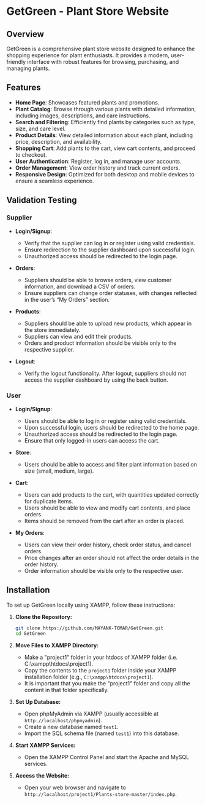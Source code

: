 # GetGreen - Plant Store Website

## Overview

GetGreen is a comprehensive plant store website designed to enhance the shopping experience for plant enthusiasts. It provides a modern, user-friendly interface with robust features for browsing, purchasing, and managing plants.

## Features

- **Home Page**: Showcases featured plants and promotions.
- **Plant Catalog**: Browse through various plants with detailed information, including images, descriptions, and care instructions.
- **Search and Filtering**: Efficiently find plants by categories such as type, size, and care level.
- **Product Details**: View detailed information about each plant, including price, description, and availability.
- **Shopping Cart**: Add plants to the cart, view cart contents, and proceed to checkout.
- **User Authentication**: Register, log in, and manage user accounts.
- **Order Management**: View order history and track current orders.
- **Responsive Design**: Optimized for both desktop and mobile devices to ensure a seamless experience.

## Validation Testing

### Supplier

- **Login/Signup**:
  - Verify that the supplier can log in or register using valid credentials.
  - Ensure redirection to the supplier dashboard upon successful login.
  - Unauthorized access should be redirected to the login page.

- **Orders**:
  - Suppliers should be able to browse orders, view customer information, and download a CSV of orders.
  - Ensure suppliers can change order statuses, with changes reflected in the user’s “My Orders” section.

- **Products**:
  - Suppliers should be able to upload new products, which appear in the store immediately.
  - Suppliers can view and edit their products.
  - Orders and product information should be visible only to the respective supplier.

- **Logout**:
  - Verify the logout functionality. After logout, suppliers should not access the supplier dashboard by using the back button.

### User

- **Login/Signup**:
  - Users should be able to log in or register using valid credentials.
  - Upon successful login, users should be redirected to the home page.
  - Unauthorized access should be redirected to the login page.
  - Ensure that only logged-in users can access the cart.

- **Store**:
  - Users should be able to access and filter plant information based on size (small, medium, large).

- **Cart**:
  - Users can add products to the cart, with quantities updated correctly for duplicate items.
  - Users should be able to view and modify cart contents, and place orders.
  - Items should be removed from the cart after an order is placed.

- **My Orders**:
  - Users can view their order history, check order status, and cancel orders.
  - Price changes after an order should not affect the order details in the order history.
  - Order information should be visible only to the respective user.

## Installation

To set up GetGreen locally using XAMPP, follow these instructions:

1. **Clone the Repository:**

    ```bash
    git clone https://github.com/MAYANK-T0MAR/GetGreen.git
    cd GetGreen
    ```

2. **Move Files to XAMPP Directory:**

    - Make a "project1" folder in your htdocs of XAMPP folder (i.e. C:\xampp\htdocs\project1).
    - Copy the contents to the `project1` folder inside your XAMPP installation folder (e.g., `C:\xampp\htdocs\project1`).
    - It is important that you make the "project1" folder and copy all the content in that folder specifically.
      
3. **Set Up Database:**

    - Open phpMyAdmin via XAMPP (usually accessible at `http://localhost/phpmyadmin`).
    - Create a new database named `test1`.
    - Import the SQL schema file (named `test1`) into this database.


5. **Start XAMPP Services:**

    - Open the XAMPP Control Panel and start the Apache and MySQL services.

6. **Access the Website:**

    - Open your web browser and navigate to `http://localhost/project1/Plants-store-master/index.php`.
